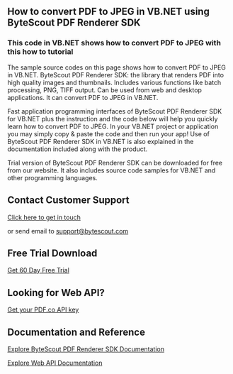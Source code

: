## How to convert PDF to JPEG in VB.NET using ByteScout PDF Renderer SDK

### This code in VB.NET shows how to convert PDF to JPEG with this how to tutorial

The sample source codes on this page shows how to convert PDF to JPEG in VB.NET. ByteScout PDF Renderer SDK: the library that renders PDF into high quality images and thumbnails. Includes various functions like batch processing, PNG, TIFF output. Can be used from web and desktop applications. It can convert PDF to JPEG in VB.NET.

Fast application programming interfaces of ByteScout PDF Renderer SDK for VB.NET plus the instruction and the code below will help you quickly learn how to convert PDF to JPEG. In your VB.NET project or application you may simply copy & paste the code and then run your app! Use of ByteScout PDF Renderer SDK in VB.NET is also explained in the documentation included along with the product.

Trial version of ByteScout PDF Renderer SDK can be downloaded for free from our website. It also includes source code samples for VB.NET and other programming languages.

## Contact Customer Support

[Click here to get in touch](https://bytescout.zendesk.com/hc/en-us/requests/new?subject=ByteScout%20PDF%20Renderer%20SDK%20Question)

or send email to [support@bytescout.com](mailto:support@bytescout.com?subject=ByteScout%20PDF%20Renderer%20SDK%20Question) 

## Free Trial Download

[Get 60 Day Free Trial](https://bytescout.com/download/web-installer?utm_source=github-readme)

## Looking for Web API? 

[Get your PDF.co API key](https://pdf.co/documentation/api?utm_source=github-readme)

## Documentation and Reference

[Explore ByteScout PDF Renderer SDK Documentation](https://bytescout.com/documentation/index.html?utm_source=github-readme)

[Explore Web API Documentation](https://pdf.co/documentation/api?utm_source=github-readme)